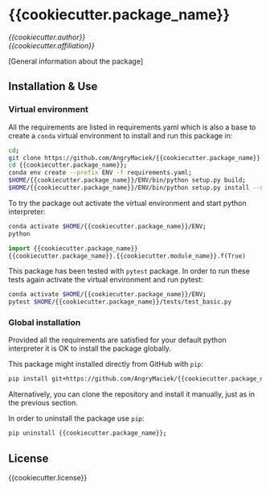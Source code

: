# {{cookiecutter.package_name}}
*{{cookiecutter.author}}  
{{cookiecutter.affiliation}}*

[General information about the package]

## Installation & Use

### Virtual environment

All the requirements are listed in requirements.yaml which is also a base to create a `conda` virtual environment to install and run this package in:
```bash
cd;
git clone https://github.com/AngryMaciek/{{cookiecutter.package_name}}.git;
cd {{cookiecutter.package_name}};
conda env create --prefix ENV -f requirements.yaml;
$HOME/{{cookiecutter.package_name}}/ENV/bin/python setup.py build;
$HOME/{{cookiecutter.package_name}}/ENV/bin/python setup.py install --user;
```

To try the package out activate the virtual environment and start python interpreter:
```bash
conda activate $HOME/{{cookiecutter.package_name}}/ENV;
python
```

```python
import {{cookiecutter.package_name}}
{{cookiecutter.package_name}}.{{cookiecutter.module_name}}.f(True)
```

This package has been tested with `pytest` package.
In order to run these tests again activate the virtual environment and run pytest:
```bash
conda activate $HOME/{{cookiecutter.package_name}}/ENV;
pytest $HOME/{{cookiecutter.package_name}}/tests/test_basic.py
```

### Global installation

Provided all the requirements are satisfied for your default python interpreter it is OK to install the package globally.  
  
This package might installed directly from GitHub with `pip`:
```bash
pip install git+https://github.com/AngryMaciek/{{cookiecutter.package_name}}.git;
```

Alternatively, you can clone the repository and install it manually, just as in the previous section.

In order to uninstall the package use `pip`:
```bash
pip uninstall {{cookiecutter.package_name}};
```

## License

{{cookiecutter.license}}

